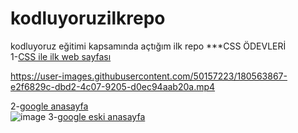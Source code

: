 # kodluyoruzilkrepo
kodluyoruz eğitimi kapsamında açtığım ilk repo
***CSS ÖDEVLERİ<br>
1-<a href="https://github.com/yektaonureren/kodluyoruz-frontend/tree/kodluyoruzilkrepo/.vscode/ödevcss1">CSS ile ilk web sayfası</a><br>


https://user-images.githubusercontent.com/50157223/180563867-e2f6829c-dbd2-4c07-9205-d0ec94aab20a.mp4

2-<a href="https://github.com/yektaonureren/kodluyoruz-frontend/tree/kodluyoruzilkrepo/odevcss2">google anasayfa</a><br>
![image](https://user-images.githubusercontent.com/50157223/180566587-ff7d9e84-1373-4a4c-a964-3c1c392ad553.png)
3-<a href="https://github.com/yektaonureren/kodluyoruz-frontend/blob/kodluyoruzilkrepo/odev3.html">google eski anasayfa</a><br>

